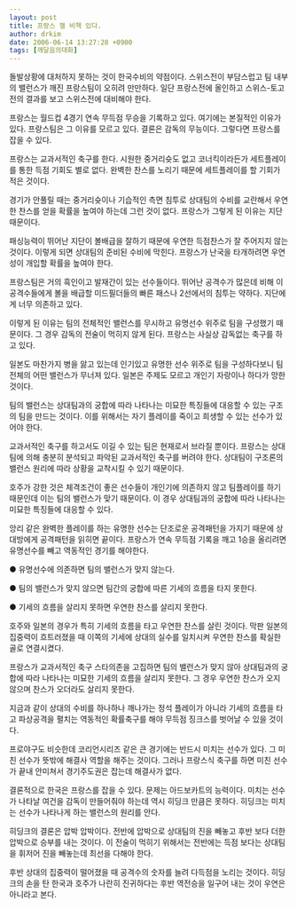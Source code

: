 ```yaml
---
layout: post
title: 프랑스 깰 비책 있다.
author: drkim
date: 2006-06-14 13:27:28 +0900
tags: [깨달음의대화]
---
```

돌발상황에 대처하지 못하는 것이 한국수비의 약점이다. 스위스전이 부담스럽고 팀 내부의 밸런스가 깨진 프랑스팀이 오히려 만만하다. 일단 프랑스전에 올인하고 스위스-토고전의 결과를 보고 스위스전에 대비해야 한다. 
  

  
프랑스는 월드컵 4경기 연속 무득점 무승을 기록하고 있다. 여기에는 본질적인 이유가 있다. 프랑스팀은 그 이유를 모르고 있다. 결론은 감독의 무능이다. 그렇다면 프랑스를 잡을 수 있다. 
  

  
프랑스는 교과서적인 축구를 한다. 시원한 중거리슛도 없고 코너킥이라든가 세트플레이를 통한 득점 기회도 별로 없다. 완벽한 찬스를 노리기 때문에 세트플레이를 할 기회가 적은 것이다. 
  

  
경기가 안풀릴 때는 중거리슛이나 기습적인 측면 침투로 상대팀의 수비를 교란해서 우연한 찬스를 얻을 확률을 높여야 하는데 그런 것이 없다. 프랑스가 그렇게 된 이유는 지단 때문이다. 
  

  
패싱능력이 뛰어난 지단이 볼배급을 잘하기 때문에 우연한 득점찬스가 잘 주어지지 않는 것이다. 이렇게 되면 상대팀의 준비된 수비에 막힌다. 프랑스가 난국을 타개하려면 우연성이 개입할 확률을 높여야 한다.
  

  
프랑스팀은 거의 흑인이고 발재간이 있는 선수들이다. 뛰어난 공격수가 많은데 비해 이 공격수들에게 볼을 배급할 미드필더들의 빠른 패스나 2선에서의 침투는 약하다. 지단에게 너무 의존하고 있다.
  

  
이렇게 된 이유는 팀의 전체적인 밸런스를 무시하고 유명선수 위주로 팀을 구성했기 때문이다. 그 경우 감독의 전술이 먹히지 않게 된다. 프랑스는 사실상 감독없는 축구를 하고 있다. 
  

  
일본도 마찬가지 병을 앓고 있는데 인기있고 유명한 선수 위주로 팀을 구성하다보니 팀 전체의 어떤 밸런스가 무너져 있다. 일본은 주제도 모르고 개인기 자랑이나 하다가 망한 것이다. 
  

  
팀의 밸런스는 상대팀과의 궁합에 따라 나타나는 미묘한 특징들에 대응할 수 있는 구조의 팀을 만드는 것이다. 이를 위해서는 자기 플레이를 죽이고 희생할 수 있는 선수가 있어야 한다. 
  

  
교과서적인 축구를 하고서도 이길 수 있는 팀은 현재로서 브라질 뿐이다. 프랑스는 상대팀에 의해 충분히 분석되고 파악된 교과서적인 축구를 버려야 한다. 상대팀이 구조론의 밸런스 원리에 따라 상황을 교착시킬 수 있기 때문이다. 
  

  
호주가 강한 것은 체격조건이 좋은 선수들이 개인기에 의존하지 않고 팀플레이를 하기 때문인데 이는 팀의 밸런스가 맞기 때문이다. 이 경우 상대팀과의 궁합에 따라 나타나는 미묘한 특징들에 대응할 수 있다. 
  

  
앙리 같은 완벽한 플레이를 하는 유명한 선수는 단조로운 공격패턴을 가지기 때문에 상대방에게 공격패턴을 읽히면 끝이다. 프랑스가 연속 무득점 기록을 깨고 1승을 올리려면 유명선수를 빼고 역동적인 경기를 해야한다.
  

  
● 유명선수에 의존하면 팀의 밸런스가 맞지 않는다.
  
● 팀의 밸런스가 맞지 않으면 팀간의 궁합에 따른 기세의 흐름을 타지 못한다.
  
● 기세의 흐름을 살리지 못하면 우연한 찬스를 살리지 못한다. 
  

  
호주와 일본의 경우가 특히 기세의 흐름을 타고 우연한 찬스를 살린 것이다. 막판 일본의 집중력이 흐트러졌을 때 이쪽의 기세에 상대의 실수를 일치시켜 우연한 찬스를 확실한 골로 연결시켰다. 
  

  
프랑스가 교과서적인 축구 스타의존을 고집하면 팀의 밸런스가 맞지 않아 상대팀과의 궁합에 따라 나타나는 미묘한 기세의 흐름을 살리지 못한다. 그 경우 우연한 찬스가 오지 않으며 찬스가 오더라도 살리지 못한다. 
  

  
지금과 같이 상대의 수비를 하나하나 깨나가는 정석 플레이가 아니라 기세의 흐름을 타고 파상공격을 펼치는 역동적인 확률축구를 해야 무득점 징크스를 벗어날 수 있을 것이다. 
  

  
프로야구도 비슷한데 코리언시리즈 같은 큰 경기에는 반드시 미치는 선수가 있다. 그 미친 선수가 뜻밖에 해결사 역할을 해주는 것이다. 그러나 프랑스식 축구를 하면 미친 선수가 끝내 안미쳐서 경기주도권은 잡는데 해결사가 없다. 
  

  
결론적으로 한국은 프랑스를 잡을 수 있다. 문제는 아드보카트의 능력이다. 미치는 선수가 나타날 여건을 감독이 만들어줘야 하는데 역시 히딩크 만큼은 못하다. 히딩크는 미치는 선수가 나타나게 하는 밸런스의 원리를 안다. 
  

  
히딩크의 결론은 압박 압박이다. 전반에 압박으로 상대팀의 진을 빼놓고 후반 보다 더한 압박으로 승부를 내는 것이다. 이 전술이 먹히기 위해서는 전반에는 득점 보다는 상대팀을 휘저어 진을 빼놓는데 최선을 다해야 한다.
  

  
후반 상대의 집중력이 떨어졌을 때 공격수의 숫자를 늘려 다득점을 노리는 것이다. 히딩크의 손을 탄 한국과 호주가 나란히 진귀하다는 후반 역전승을 일구어 내는 것이 우연은 아니라고 본다.